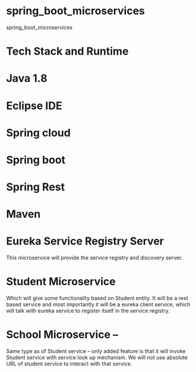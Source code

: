 # spring_boot_microservices
spring_boot_microservices

# Tech Stack and Runtime
# Java 1.8
# Eclipse IDE
# Spring cloud
# Spring boot
# Spring Rest
# Maven


# Eureka Service Registry Server 
This microservice will provide the service registry and discovery server.

# Student Microservice
Which will give some functionality based on Student entity. It will be a rest based service and most importantly it will be a eureka client service, which will talk with eureka service to register itself in the service registry.

# School Microservice – 
Same type as of Student service – only added feature is that it will invoke Student service with service look up mechanism. We will not use absolute URL of student service to interact with that service.
